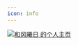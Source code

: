 ```yaml
---
icon: info
---
```


<a href="http://bangumi.tv/user/breezeshane"><img src="http://bangumi.tv/chart/img/779918" border="0" alt="和风曦日 的个人主页" /></a>
